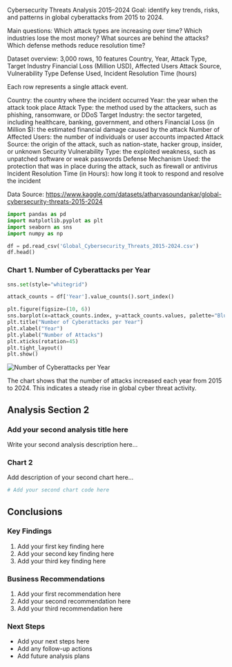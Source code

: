 Cybersecurity Threats Analysis 2015–2024
Goal: identify key trends, risks, and patterns in global cyberattacks from 2015 to 2024.

Main questions:
Which attack types are increasing over time?
Which industries lose the most money?
What sources are behind the attacks?
Which defense methods reduce resolution time?

Dataset overview:
3,000 rows, 10 features
Country, Year, Attack Type, Target Industry
Financial Loss (Million USD), Affected Users
Attack Source, Vulnerability Type
Defense Used, Incident Resolution Time (hours)

Each row represents a single attack event.

Country: the country where the incident occurred
Year: the year when the attack took place
Attack Type: the method used by the attackers, such as phishing, ransomware, or DDoS
Target Industry: the sector targeted, including healthcare, banking, government, and others
Financial Loss (in Million $): the estimated financial damage caused by the attack
Number of Affected Users: the number of individuals or user accounts impacted
Attack Source: the origin of the attack, such as nation-state, hacker group, insider, or unknown
Security Vulnerability Type: the exploited weakness, such as unpatched software or weak passwords
Defense Mechanism Used: the protection that was in place during the attack, such as firewall or antivirus
Incident Resolution Time (in Hours): how long it took to respond and resolve the incident

Data Source: https://www.kaggle.com/datasets/atharvasoundankar/global-cybersecurity-threats-2015-2024

```python
import pandas as pd
import matplotlib.pyplot as plt
import seaborn as sns
import numpy as np

df = pd.read_csv('Global_Cybersecurity_Threats_2015-2024.csv')
df.head()

```

### Chart 1. Number of Cyberattacks per Year

```python
sns.set(style="whitegrid")

attack_counts = df['Year'].value_counts().sort_index()

plt.figure(figsize=(10, 6))
sns.barplot(x=attack_counts.index, y=attack_counts.values, palette="Blues_d")
plt.title("Number of Cyberattacks per Year")
plt.xlabel("Year")
plt.ylabel("Number of Attacks")
plt.xticks(rotation=45)
plt.tight_layout()
plt.show()

```

![Number of Cyberattacks per Year](https://via.placeholder.com/800x400/4472C4/FFFFFF?text=Chart+will+appear+here+after+running+code)

The chart shows that the number of attacks increased each year from 2015 to 2024. This indicates a steady rise in global cyber threat activity.


## Analysis Section 2

### Add your second analysis title here

Write your second analysis description here...

### Chart 2
Add description of your second chart here...


```python
# Add your second chart code here

```

## Conclusions

### Key Findings
1. Add your first key finding here
2. Add your second key finding here
3. Add your third key finding here

### Business Recommendations
1. Add your first recommendation here
2. Add your second recommendation here
3. Add your third recommendation here

### Next Steps
- Add your next steps here
- Add any follow-up actions
- Add future analysis plans


